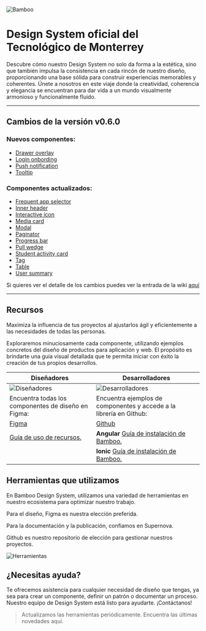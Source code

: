 ![Bamboo](https://studio-assets.supernova.io/design-systems/74407/a2f82e86-1d59-4c28-8212-6e724b560249.png)

# Design System oficial del Tecnológico de Monterrey

Descubre cómo nuestro Design System no solo da forma a la estética, sino que también impulsa la consistencia en cada rincón de nuestro diseño, proporcionando una base sólida para construir experiencias memorables y coherentes. Únete a nosotros en este viaje donde la creatividad, coherencia y elegancia se encuentran para dar vida a un mundo visualmente armonioso y funcionalmente fluido.

---

## Cambios de la versión v0.6.0

### Nuevos componentes:

- [Drawer overlay](https://develop--65c3b4d1f966b98bb1f4e774.chromatic.com/?path=/docs/micro-componentes-drawer-overlay--documentation)
- [Login onbording](https://develop--65c3b4d1f966b98bb1f4e774.chromatic.com/?path=/docs/macro-componentes-login-onboarding--documentation)
- [Push notification](https://develop--65c3b4d1f966b98bb1f4e774.chromatic.com/?path=/docs/macro-componentes-push-notification--documentation)
- [Tooltip](https://develop--65c3b4d1f966b98bb1f4e774.chromatic.com/?path=/docs/micro-componentes-tooltip--documentation)

### Componentes actualizados:

- [Frequent app selector](https://develop--65c3b4d1f966b98bb1f4e774.chromatic.com/?path=/docs/macro-componentes-frequent-apps-selector--documentation)
- [Inner header](https://develop--65c3b4d1f966b98bb1f4e774.chromatic.com/?path=/docs/micro-componentes-inner-header--documentation)
- [Interactive icon](https://develop--65c3b4d1f966b98bb1f4e774.chromatic.com/?path=/docs/micro-componentes-interactive-icon--documentation)
- [Media card](https://develop--65c3b4d1f966b98bb1f4e774.chromatic.com/?path=/docs/micro-componentes-media-card--documentation)
- [Modal](https://develop--65c3b4d1f966b98bb1f4e774.chromatic.com/?path=/docs/macro-componentes-modal--documentation)
- [Paginator](https://develop--65c3b4d1f966b98bb1f4e774.chromatic.com/?path=/docs/micro-componentes-paginator--documentation)
- [Progress bar](https://develop--65c3b4d1f966b98bb1f4e774.chromatic.com/?path=/docs/micro-componentes-progress-bar--documentation)
- [Pull wedge](https://develop--65c3b4d1f966b98bb1f4e774.chromatic.com/?path=/docs/micro-componentes-pull-wedge--documentation)
- [Student activity card](https://develop--65c3b4d1f966b98bb1f4e774.chromatic.com/?path=/docs/micro-componentes-student-activity-card--documentation)
- [Tag](https://develop--65c3b4d1f966b98bb1f4e774.chromatic.com/?path=/docs/micro-componentes-tag--documentation)
- [Table](https://develop--65c3b4d1f966b98bb1f4e774.chromatic.com/?path=/docs/macro-componentes-table--documentation)
- [User summary](https://develop--65c3b4d1f966b98bb1f4e774.chromatic.com/?path=/docs/macro-componentes-user-summary--documentation)

Si quieres ver el detalle de los cambios puedes ver la entrada de la wiki [aquí](https://github.com/ti-tecnologico-de-monterrey-oficial/tec-design-system-ng/wiki/What's-new)

---

## Recursos

Maximiza la influencia de tus proyectos al ajustarlos ágil y eficientemente a las necesidades de todas las personas.

Exploraremos minuciosamente cada componente, utilizando ejemplos concretos del diseño de productos para aplicación y web. El propósito es brindarte una guía visual detallada que te permita iniciar con éxito la creación de tus propios desarrollos.

| Diseñadores                                                                                                              | Desarrolladores                                                                                                                    |
| ------------------------------------------------------------------------------------------------------------------------ | ---------------------------------------------------------------------------------------------------------------------------------- |
| ![Diseñadores](https://studio-assets.supernova.io/design-systems/74407/3883cf69-c8c2-4c8d-9991-f413c5589a91.png)         | ![Desarrolladores](https://studio-assets.supernova.io/design-systems/74407/292a0cb0-3f8c-4e07-82c0-95acbb6919fb.png)               |
| Encuentra todas los componentes de diseño en Figma:                                                                      | Encuentra ejemplos de componentes y accede a la librería en Github:                                                                |
| [Figma](https://www.figma.com/file/LYk8AJb5RjQhRfPmRIdEQ9/Bamboo-Design-System?type=design&node-id=191-2353&mode=design) | [Github](https://github.com/ti-tecnologico-de-monterrey-oficial/tec-design-system-ng/)                                             |
| [Guía de uso de recursos.](https://bamboo.tec.mx/latest/recursos/recursos-ui-ux-56ET5g5G)                                | **Angular** [Guía de instalación de Bamboo.](https://bamboo.tec.mx/latest/recursos/angular-guia-de-instalacion-de-bamboo-W3qVyi3x) |
|                                                                                                                          | **Ionic** [Guía de instalación de Bamboo.](https://bamboo.tec.mx/latest/recursos/ionic-guia-de-instalacion-de-bamboo-ReyuzhoX)     |

## Herramientas que utilizamos

En Bamboo Design System, utilizamos una variedad de herramientas en nuestro ecosistema para optimizar nuestro trabajo.

Para el diseño, Figma es nuestra elección preferida.

Para la documentación y la publicación, confiamos en Supernova.

Github es nuestro repositorio de elección para gestionar nuestros proyectos.

![Herramientas](https://studio-assets.supernova.io/design-systems/74407/35a31c92-3d2f-4a75-bab5-bd88793132e1.png)

## ¿Necesitas ayuda?

Te ofrecemos asistencia para cualquier necesidad de diseño que tengas, ya sea para crear un componente, definir un patrón o documentar un proceso. Nuestro equipo de Design System está listo para ayudarte. ¡Contáctanos!

> Actualizamos las herramientas periódicamente. Encuentra las últimas novedades aquí.
